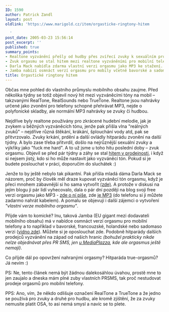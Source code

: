 ```yaml
---
ID: 1590
author: Patrick Zandl
layout: post
oldlink: 'https://www.marigold.cz/item/orgasticke-ringtony-hitem

  '
post_date: 2005-03-23 15:56:14
post_excerpt: ''
published: true
summary_points:
- Realtone vyzvánění přešly od hudby přes zvířecí zvuky k sexuálním projevům.
- Zvuk orgasmu se stal hitem mezi realtone vyzváněními pro mobilní telefony.
- Darla Mack nabídla zdarma vlastní verzi orgasmu jako MP3 ke stažení.
- Jamba nabízí osmnáct verzí orgasmu pro mobily včetně bavorské a sadomaso.
title: Orgastické ringtony hitem
---
```


<p>Občas mne pohled do vlastního průmyslu mobilního obsahu zaujme. Před několika týdny se totiž objevil nový hit mezi vyzváněcími tóny na mobil – takzvanými RealTone, RealSounds nebo TrueTone. Realtone jsou nahrávky určené jako zvonění pro telefony schopné přehrávat MP3, nejde o polyfonické skladby, ale normální MP3 nahrávky se zvuky či hudbou. </p>

<p>Nejdříve byly realtone používány pro zkrácené hudební melodie, jak je zvykem u běžných vyzváněcích tónu, jenže pak přišla vlna "reálných zvuků" – nejdříve různá štěkání, krákání, šplouchání vody atd, pak se přitvrzovalo. Zvuky krkání, prdění a další ovládly hitparádu zvonění na další týdny. A bylo zase třeba přitvrdil, došlo na nejrůznější sexuální zvuky a výkřiky jako "fuck me hard". A to už jsme u toho hitu poslední doby – zvuk orgasmu. Objevil se před pár týdny a záhy se stal <a href="http://www.crazynokia.com/truetones/populair.php">hitem v prodejnosti</a>, i když si nejsem jistý, kdo si ho může nastavit jako vyzváněcí tón. Pokud si je budete poslouchat v práci, doporučím do sluchátek :)</p>

<p>Jenže to by ještě nebylo tak pikantní. Pak přišla mladá dáma Darla Mack se názorem, proč by člověk měl draze kupovat vyzváněcí tón orgasmu, když je přeci mnohem zábavnější si ho sama vytvořit <a href="http://darlamack.blogs.com/darlamack/2005/02/orgasm_ringtone.html">(zde)</a>. A protože v diskusi na jejím blogu ji pár lidí vyhecovalo, dala o pár dní později na blog svoji free verzi orgasmu jako MP3 - <a href="http://darlamack.blogs.com/darlamack/2005/03/the_awaited_dar.html">zde o ní píše</a>, zde <a href="http://darlamack.blogs.com/darlagasm.mp3">je MP3</a> (do telefonu si ji můžete zadarmo nahrát kabelem). A pomalu se objevují i další zájemci o vytvoření <i>"vlastní verze mobilního orgasmu"</i>.</p>

<p>Přijde vám to komické? Inu, taková Jamba (EU gigant mezi dodavateli mobilního obsahu) má v nabídce osmnáct verzí orgasmu pro mobilní telefony a to například v bavorské, francouzské, holandské nebo sadomaso verzi (<a href="http://www.jamba.de/dew/search/searchContentDetails.do?jhs=566&amp;XY=QkF9sul95n|2349496913588323389/168428306/6/7001/7001/7002/7002/7001/-1&amp;componentTypes=25&amp;keywords=orgasmus&amp;title=&amp;interpret=&amp;exactSearch=false&amp;group=&amp;display=standard&amp;usage=unknown&amp;oc=1&amp;keywords=orgasmus&amp;title=&amp;interpret=&amp;exactSearch=false&amp;group=&amp;display=standard&amp;usage=unknown&amp;oc=1">vidno zde</a>). Můžete si je oposlouchat zde. Podobně hitparády dalších prodejců vyzvánění na západ od našich hranic <i>(bohužel prakticky nikde nelze objednávat přes PR SMS, jen <a href="http://marigold.loga-zvoneni.com/">u MediaPlazza</a>, kde ale orgasmus ještě nemají)</i>. </p>

<p>Co příjde dál po opovržení nahranými orgasmy? Hitparáda true-orgasmů? Já nevím :)</p>

<p>PS: Ne, tento článek nemá být žádnou dalekosáhlou úvahou, prostě mne to jen zaujalo a dneska mám plné zuby vlastních PRSMS, tak proč nestudovat prodeje orgasmů pro mobilní telefony. </p>

<p>PPS: Ano, vím, že někdo odlišuje označení RealTone a TrueTone a že jedno se používá pro zvuky a druhé pro hudbu, ale kromě zjištění, že za zvuky nemusíte platit OSA, to asi nemá smysl a navíc se to plete.
</p>
